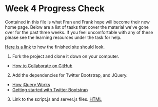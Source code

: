 Week 4 Progress Check
==================
Contained in this file is what Fran and Frank hope will become their new home page. Below are a list of tasks that cover the material we've gone over for the past three weeks. If you feel uncomfortable with any of these please see the learning resources under the task for help.

[Here is a link](http://bit.ly/fran-and-franks-diner) to how the finished site should look.

1. Fork the project and clone it down on your computer.
- [How to Collaborate on GitHub](http://dev.tutsplus.com/tutorials/how-to-collaborate-on-github--net-34267)

2. Add the dependencies for Twitter Bootstrap, and JQuery.
- [How jQuery Works](http://learn.jquery.com/about-jquery/how-jquery-works/)
- [Getting started with Twitter Bootstrap](http://getbootstrap.com/getting-started/)
3. Link to the script.js and server.js files.
  [HTML <script> src Attribute](http://www.w3schools.com/tags/att_script_src.asp)
4. Add an h2 element underneath the existing h1 that says "Serving the Salt Lake area since 2008".
  [More about headings from Codecademy](http://www.codecademy.com/courses/web-beginner-en-HZA3b/1/2?curriculum_id=50579fb998b470000202dc8b)
5. Have the link to the "SLC Kitchen Collective" open in a new tab or window.
  [When to use target="_blank"](http://css-tricks.com/use-target_blank/)
6. Center the h1, and h2 elements in the header
  
7. Unshift the incoming person on the "new_party_joined" function in script.js on to the waitlist array.

8. Pop a name off the waitlsit array in the asssing_to_table function in script.js and remove the li with their id.

9. Grab the total of the purchase text field on click and add a tip of 20% and put the new total in the sub-total span.

10.  Push your changes up to your Github.
